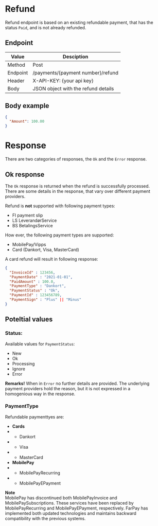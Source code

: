 # Refund

Refund endpoint is based on an existing refundable payment, that has the status `Paid`, and is not already refunded.

## Endpoint

| Value    | Desciption                              |
|----------|-----------------------------------------|
| Method   | Post                                    |
| Endpoint | /payments/{payment number}/refund       |
| Header   | X-API-KEY: {your api key}               |
| Body     | JSON object with the refund details     |


## Body example
```json
{
  "Amount": 100.00
}
```

# Response
There are two categories of responses, the `Ok` and the `Error` response.

## Ok response
The `Ok` response is returned when the refund is successfully processed. There are some details in the response, that 
vary over different payment providers.


Refund is **not** supported with following payment types:
* FI payment slip
* LS LeverandørService
* BS BetalingsService

How ever, the following payment types are supported:
* MobilePay/Vipps
* Card (Dankort, Visa, MasterCard)

A card refund will result in following response:

```json
{
  "InvoiceId" : 123456,
  "PaymentDate" : "2021-01-01",
  "PaidAmount" : 100.0,
  "PaymentType" : "Dankort",
  "PaymentStatus" : "Ok",
  "PaymentId" : 123456789,
  "PaymentSign" : "Plus" || "Minus"
}
```

## Poteltial values

### Status:
Available values for ``PaymentStatus``:
* New
* Ok
* Processing
* Ignore
* Error

**Remarks!**
When in ``Error`` no further details are provided. The underlying payment providers hold the reason, but it is not
expressed in a homogenious way in the response.

### PaymentType
Refundable paymenttyes are: 
* **Cards**
* * Dankort
* * Visa
* * MasterCard
* **MobilePay**
* * MobilePayRecurring
* * MobilePayEPayment

**Note**<br>
MobilePay has discontinued both MobilePayInvoice and MobilePaySubscriptions. These services have been replaced by MobilePayRecurring and MobilePayEPayment, respectively. FarPay has implemented both updated technologies and maintains backward compatibility with the previous systems. 


